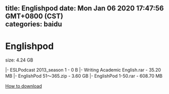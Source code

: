 
title: Englishpod
date: Mon Jan 06 2020 17:47:56 GMT+0800 (CST)    
categories: baidu
---

# Englishpod
size: 4.24 GB
 
 
|- ESLPodcast  2013_season 1 - 0 B
|- Writing Academic English.rar - 35.20 MB
|- EnglishPod 51～365.zip - 3.60 GB
|- EnglishPod 1-50.rar - 608.70 MB

[How to download](https://bpcam.bemobtrk.com/go/2ceec3aa-1ca2-46d6-b9ff-aaa5c184517c?jno=1454)